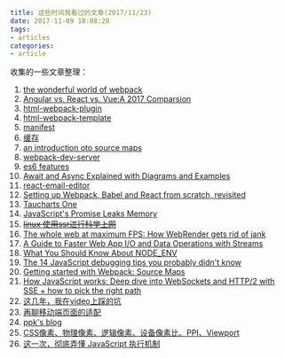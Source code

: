 ```yaml
title: 这些时间我看过的文章(2017/11/23)
date: 2017-11-09 18:08:28
tags:
- articles
categories:
- article 
```

收集的一些文章整理：
1. [the wonderful world of webpack](http://jackhiston.com/2017/9/4/the-wonderful-world-of-webpack/)
2. [Angular vs. React vs. Vue:A 2017 Comparsion](https://medium.com/unicorn-supplies/angular-vs-react-vs-vue-a-2017-comparison-c5c52d620176)
3. [html-webpack-plugin](https://github.com/jantimon/html-webpack-plugin)
4. [html-webpack-template](https://github.com/jaketrent/html-webpack-template)
5. [manifest](https://doc.webpack-china.org/concepts/manifest)
6. [缓存](https://doc.webpack-china.org/guides/caching)
7. [an introduction oto source maps](http://blog.teamtreehouse.com/introduction-source-maps)
8. [webpack-dev-server](https://doc.webpack-china.org/configuration/dev-server)
9. [es6 features](http://es6-features.org)
10. [Await and Async Explained with Diagrams and Examples](http://nikgrozev.com/2017/10/01/async-await/)
11. [react-email-editor](https://github.com/unroll-io/react-email-editor)
12. [Setting up Webpack, Babel and React from scratch, revisited](https://stanko.github.io/webpack-babel-react-revisited/)
13. [Taucharts One](https://blog.taucharts.com/taucharts-one/)
14. [JavaScript's Promise Leaks Memory](https://alexn.org/blog/2017/10/11/javascript-promise-leaks-memory.html)
15. ~~[linux 使用ssr进行科学上网](https://baorongquan.github.io/2017/09/09/linux-ssr-use/)~~
16. [The whole web at maximum FPS: How WebRender gets rid of jank](https://hacks.mozilla.org/2017/10/the-whole-web-at-maximum-fps-how-webrender-gets-rid-of-jank/)
17. [A Guide to Faster Web App I/O and Data Operations with Streams](https://www.sitepen.com/blog/2017/10/02/a-guide-to-faster-web-app-io-and-data-operations-with-streams/)
18. [What You Should Know About NODE_ENV](https://dzone.com/articles/what-you-should-know-about-node-env)
19. [The 14 JavaScript debugging tips you probably didn't know](https://raygun.com/javascript-debugging-tips?utm_source=cooperpress&utm_medium=primary&utm_campaign=cooperpress-javascript)
20. [Getting started with Webpack: Source Maps](https://bendyworks.com/blog/getting-started-with-webpack-source-maps)
21. [How JavaScript works: Deep dive into WebSockets and HTTP/2 with SSE + how to pick the right path](https://blog.sessionstack.com/how-javascript-works-deep-dive-into-websockets-and-http-2-with-sse-how-to-pick-the-right-path-584e6b8e3bf7)
22. [这几年，我在video上踩的坑](https://github.com/Chimeejs/chimee-player/blob/master/doc/preface.md)
23. [再聊移动端页面的适配](https://www.w3cplus.com/css/vw-for-layout.html)
24. [ppk's blog](https://www.quirksmode.org/)
25. [CSS像素、物理像素、逻辑像素、设备像素比、PPI、Viewport](https://github.com/jawil/blog/issues/21)
26. [这一次，彻底弄懂 JavaScript 执行机制](https://mp.weixin.qq.com/s/4fJN2Tfh-ByCZ3EXH1AVGw)



